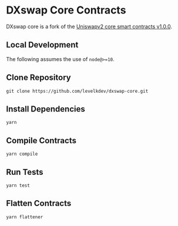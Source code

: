# DXswap Core Contracts

DXswap core is a fork of the [Uniswapv2 core smart contracts v1.0.0](https://github.com/Uniswap/uniswap-v2-core/releases/tag/v1.0.0).

## Local Development

The following assumes the use of `node@>=10`.

## Clone Repository

`git clone https://github.com/levelkdev/dxswap-core.git`

## Install Dependencies

`yarn`

## Compile Contracts

`yarn compile`

## Run Tests

`yarn test`

## Flatten Contracts

`yarn flattener`
